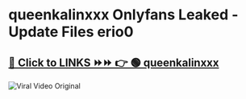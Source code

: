 
 # queenkalinxxx Onlyfans Leaked - Update Files erio0

## <h2><a href="https://clipsfans.com/queenkalinxxx&ref=git">🔗 Click to LINKS ⏩⏩ 👉 🟢 queenkalinxxx </a></h2>

<a href="https://clipsfans.com/queenkalinxxx&ref=git" rel="nofollow" data-target="animated-image.originalLink"><img src="https://i.ibb.co.com/xMMVF88/686577567.gif" alt="Viral Video Original" style="max-width: 100%; display: inline-block;" data-target="animated-image.originalImage"></a>

